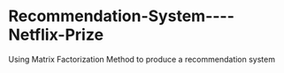 # Recommendation-System----Netflix-Prize
Using Matrix Factorization Method to produce a recommendation system
